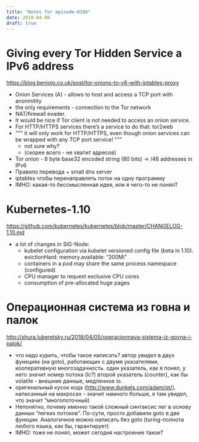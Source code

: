 ```yaml
---
title: "Notes for episode-0186"
date: 2018-04-08
draft: true
---
```


# Giving every Tor Hidden Service a IPv6 address
https://blog.benjojo.co.uk/post/tor-onions-to-v6-with-iptables-proxy

- Onion Services (A) - allows to host and access a TCP port with anonmitity
- the only requirements - connection to the Tor network
- NAT/firewall evader.
- It would be nice if Tor client is not needed to access an onion service.
- For HTTP/HTTPS services there’s a service to do that: tor2web
- """ it will only work for HTTP/HTTPS, even though onion services can be wrapped with any TCP port service! """
  - not sure why?
  - (скорее всего - не хватит адресов)
- Tor onion - 8 byte base32 encoded string (80 bits) -> /48 addresses in IPv6
- Правило перевода + small dns server
- iptables чтобы перенаправлять поток на одну программу
- IMHO: какая-то бессмысленная идея, или я чего-то не понял?

# Kubernetes-1.10
https://github.com/kubernetes/kubernetes/blob/master/CHANGELOG-1.10.md

- a lot of changes in SIG-Node:
    - kubelet configuration via kubelet versioned config file (beta in 1.10). evictionHard: memory.available: “200Mi”
    - containers in a pod may share the same process namespace (configured)
    - CPU manager to request exclusive CPU cores
    - consumption of pre-allocated huge pages


# Операционная система из говна и палок
http://shura.luberetsky.ru/2018/04/05/operacionnaya-sistema-iz-govna-i-palok/

- что надо курить, чтобы такое написать? автор увидел в двух функциях (на goto), работающих с двумя указателями,  кооперативную многозадачность. один указатель, как я понял, у него значит номер потока (lc?) второй указатель (counter), как бы volatile - внешние данные, медленное io.
- оригинальный кусок кода (http://www.dunkels.com/adam/pt/), написанный на макросах - значит намного больше, я там увидел, что значит “многопоточный)
- Непонятно, почему именно такой сложный синтаксис лег в основу данных “легких потоков”. По-сути, просто добавили goto в две функции. Аналогичное можно написать без goto (turing-полнота любого языка, как бы, гарантирует) 
- IMHO: тоже не понял, может сегодня настроение такое?
